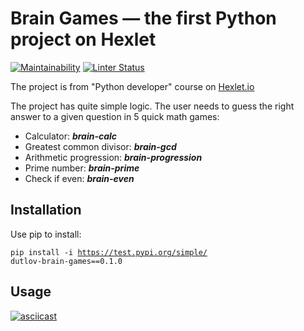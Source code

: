 # Brain Games — the first Python project on Hexlet
[![Maintainability](https://api.codeclimate.com/v1/badges/98238cebc25c318600c9/maintainability)](https://codeclimate.com/github/dutlov/python-project-lvl1/maintainability)
[![Linter Status](https://github.com/dutlov/python-project-lvl1/workflows/linter-check/badge.svg)](https://github.com/dutlov/python-project-lvl1/actions)

The project is from "Python developer" course on [Hexlet.io](https://ru.hexlet.io/programs/python)

The project has quite simple logic. The user needs to guess the right answer to a given question in 5 quick math games:
- Calculator: ***brain-calc***
- Greatest common divisor: ***brain-gcd***
- Arithmetic progression: ***brain-progression***
- Prime number: ***brain-prime***
- Check if even: ***brain-even***

## Installation
Use pip to install:

<code>pip install -i https://test.pypi.org/simple/ dutlov-brain-games==0.1.0 </code>
## Usage
[![asciicast](https://asciinema.org/a/yy5c0AqRnVCokLWVplNvnZMVn.svg)](https://asciinema.org/a/yy5c0AqRnVCokLWVplNvnZMVn)
